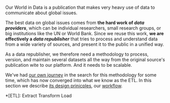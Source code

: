 
Our World in Data is a publication that makes very heavy use of data to communicate about global issues.

The best data on global issues comes from **the hard work of _data providers_**, which can be individual researchers, small research groups, or big institutions like the UN or World Bank. Since we reuse this work, **we are effectively a _data republisher_** that tries to process and understand data from a wide variety of sources, and present it to the public in a unified way.

As a data republisher, we therefore need a methodology to process, version, and maintain several datasets all the way from the original source's publication wite to our platform. And it needs to be scalable.

We've had [our own journey](our-journey.md) in the search for this methodology for some time, which has now converged into what we know as the ETL. In this section we describe [its design prinicples](design), our [workflow](workflow/index.md).

*[ETL]: Extract Transform Load
